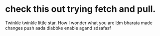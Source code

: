 # check this out trying fetch and pull.
Twinkle twinkle little star. How I wonder what you are
l;lm
bharata
made changes push
aada
diabbke
enable agand
sdsafasf
